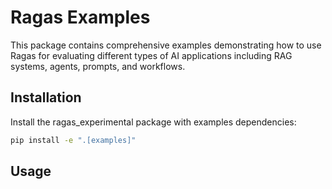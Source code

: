# Ragas Examples

This package contains comprehensive examples demonstrating how to use Ragas for evaluating different types of AI applications including RAG systems, agents, prompts, and workflows.

## Installation

Install the ragas_experimental package with examples dependencies:

```bash
pip install -e ".[examples]"
```

## Usage

